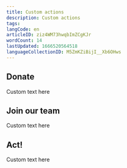 ```yaml
---
title: Custom actions
description: Custom actions
tags: 
langCode: en
articleID: ziz4WM73hwqbImZCgKJr
wordCount: 14
lastUpdated: 1666520564518
languageCollectionID: M5ZmKZiBijI__Xb6OHws
---
```


Donate
------

Custom text here

Join our team
-------------

Custom text here

Act!
----

Custom text here
